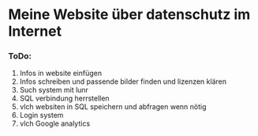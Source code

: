 # Meine Website über datenschutz im Internet
### ToDo:
1. Infos in website einfügen
2. Infos schreiben und passende bilder finden und lizenzen klären
3. Such system mit lunr
4. SQL verbindung herrstellen
5. vlch websiten in SQL speichern und abfragen wenn nötig
6. Login system
7. vlch Google analytics


